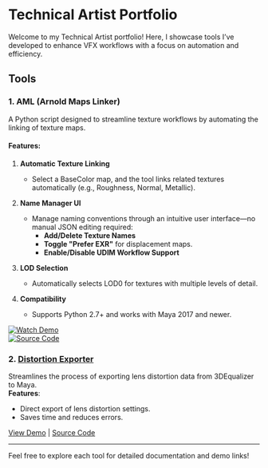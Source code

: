 # Technical Artist Portfolio

Welcome to my Technical Artist portfolio! Here, I showcase tools I’ve developed to enhance VFX workflows with a focus on automation and efficiency.

## Tools

### 1. AML (Arnold Maps Linker)

A Python script designed to streamline texture workflows by automating the linking of texture maps.

#### Features:
1. **Automatic Texture Linking**  
   - Select a BaseColor map, and the tool links related textures automatically (e.g., Roughness, Normal, Metallic).  

2. **Name Manager UI**  
   - Manage naming conventions through an intuitive user interface—no manual JSON editing required:  
     - **Add/Delete Texture Names**  
     - **Toggle "Prefer EXR"** for displacement maps.  
     - **Enable/Disable UDIM Workflow Support**  

3. **LOD Selection**  
   - Automatically selects LOD0 for textures with multiple levels of detail.  

4. **Compatibility**  
   - Supports Python 2.7+ and works with Maya 2017 and newer.  

[![Watch Demo](https://img.shields.io/badge/Demo-Click%20Here-blue?style=flat-square)](https://vimeo.com/1041270827)  
[![Source Code](https://img.shields.io/badge/Source%20Code-GitHub-green?style=flat-square)](https://github.com/M0HabYounes/AML-Arnold-Maps-Linker.git)


### 2. [Distortion Exporter](./ToolName2/README.md)
Streamlines the process of exporting lens distortion data from 3DEqualizer to Maya.  
**Features**:
- Direct export of lens distortion settings.
- Saves time and reduces errors.

[View Demo](#) | [Source Code](./ToolName2/tool_script.py)

---

Feel free to explore each tool for detailed documentation and demo links!
